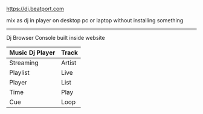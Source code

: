 https://dj.beatport.com

mix as dj in player on desktop pc or laptop
without installing something

--------

Dj Browser Console
built inside website


| Music Dj Player | Track |
|-----------------| ------|
| Streaming       | Artist |
| Playlist        | Live |
| Player          | List |
| Time            | Play |
| Cue             | Loop |
